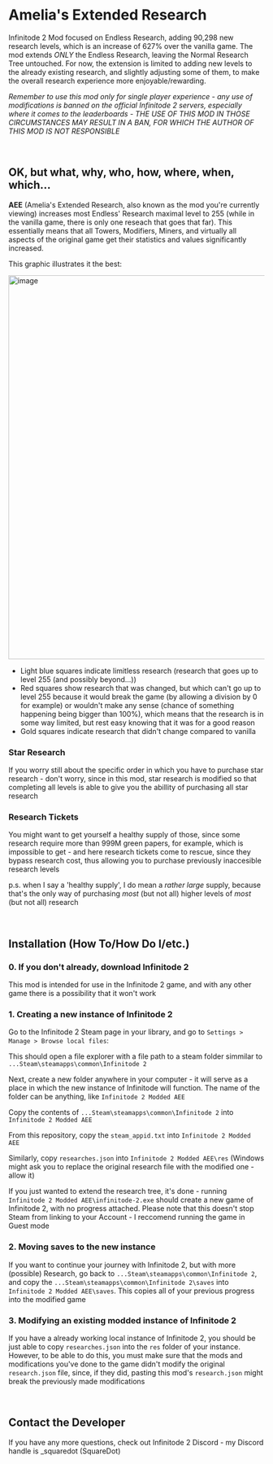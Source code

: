 # Amelia's Extended Research
Infinitode 2 Mod focused on Endless Research, adding 90,298 new research levels, which is an increase of 627% over the vanilla game.
The mod extends _ONLY_ the Endless Research, leaving the Normal Research Tree untouched. For now, the extension is limited to adding new levels to the already existing research, and slightly adjusting some of them, to make the overall research experience more enjoyable/rewarding.

_Remember to use this mod only for single player experience - any use of modifications is banned on the official Infinitode 2 servers, especially where it comes to the leaderboards - THE USE OF THIS MOD IN THOSE CIRCUMSTANCES MAY RESULT IN A BAN, FOR WHICH THE AUTHOR OF THIS MOD IS NOT RESPONSIBLE_

&nbsp;
&nbsp;
&nbsp;
&nbsp;
&nbsp;

## OK, but what, why, who, how, where, when, which...
__AEE__ (Amelia's Extended Research, also known as the mod you're currently viewing) increases most Endless' Research maximal level to 255 (while in the vanilla game, there is only one reseach that goes that far). This essentially means that all Towers, Modifiers, Miners, and virtually all aspects of the original game get their statistics and values significantly increased.

This graphic illustrates it the best:

<img width="1115" height="755" alt="image" src="https://github.com/user-attachments/assets/ebfa84a1-06f7-4578-8dcb-9d06f8bd576e" />

- Light blue squares indicate limitless research (research that goes up to level 255 (and possibly beyond...))
- Red squares show research that was changed, but which can't go up to level 255 because it would break the game (by allowing a division by 0 for example) or wouldn't make any sense (chance of something happening being bigger than 100%), which means that the research is in some way limited, but rest easy knowing that it was for a good reason
- Gold squares indicate research that didn't change compared to vanilla

### Star Research
If you worry still about the specific order in which you have to purchase star research - don't worry, since in this mod, star research is modified so that completing all levels is able to give you the abillity of purchasing all star research

### Research Tickets
You might want to get yourself a healthy supply of those, since some research require more than 999M green papers, for example, which is impossible to get - and here research tickets come to rescue, since they bypass research cost, thus allowing you to purchase previously inaccesible research levels

p.s. when I say a 'healthy supply', I do mean a _rather large_ supply, because that's the only way of purchasing _most_ (but not all) higher levels of _most_ (but not all) research

&nbsp;
&nbsp;
&nbsp;
&nbsp;
&nbsp;

## Installation (How To/How Do I/etc.)
### 0. If you don't already, download Infinitode 2
This mod is intended for use in the Infinitode 2 game, and with any other game there is a possibility that it won't work

### 1. Creating a new instance of Infinitode 2
Go to the Infinitode 2 Steam page in your library, and go to `Settings > Manage > Browse local files`:

This should open a file explorer with a file path to a steam folder simmilar to `...Steam\steamapps\common\Infinitode 2`

Next, create a new folder anywhere in your computer - it will serve as a place in which the new instance of Infinitode will function. The name of the folder can be anything, like `Infinitode 2 Modded AEE`

Copy the contents of `...Steam\steamapps\common\Infinitode 2` into `Infinitode 2 Modded AEE`

From this repository, copy the `steam_appid.txt` into `Infinitode 2 Modded AEE`

Similarly, copy `researches.json` into `Infinitode 2 Modded AEE\res` (Windows might ask you to replace the original research file with the modified one - allow it)

If you just wanted to extend the research tree, it's done - running `Infinitode 2 Modded AEE\infinitode-2.exe` should create a new game of Infinitode 2, with no progress attached. Please note that this doesn't stop Steam from linking to your Account - I reccomend running the game in Guest mode

### 2. Moving saves to the new instance
If you want to continue your journey with Infinitode 2, but with more (possible) Research, go back to `...Steam\steamapps\common\Infinitode 2`, and copy the `...Steam\steamapps\common\Infinitode 2\saves` into `Infinitode 2 Modded AEE\saves`. This copies all of your previous progress into the modified game

### 3. Modifying an existing modded instance of Infinitode 2
If you have a already working local instance of Infinitode 2, you should be just able to copy `researches.json` into the `res` folder of your instance. However, to be able to do this, you must make sure that the mods and modifications you've done to the game didn't modify the original `research.json` file, since, if they did, pasting this mod's `research.json` might break the previously made modifications 

&nbsp;
&nbsp;
&nbsp;
&nbsp;
&nbsp;

## Contact the Developer
If you have any more questions, check out Infinitode 2 Discord - my Discord handle is _squaredot (SquareDot)


